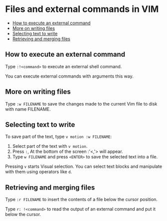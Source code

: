 # Files and external commands in VIM

- [How to execute an external command](#how-to-execute-an-external-command)
- [More on writing files](#more-on-writing-files)
- [Selecting text to write](#selecting-text-to-write)
- [Retrieving and merging files](#retrieving-and-merging-files)

## How to execute an external command

Type `:!<command>` to execute an external shell command.

You can execute external commands with arguments this way.

## More on writing files

Type `:w FILENAME` to save the changes made to the current Vim file to disk with name FILENAME.

## Selecting text to write

To save part of the text, type `v motion :w FILENAME`:

1. Select part of the text with `v motion`.
2. Press `:`, At the bottom of the screen :'<,'> will appear.
3. Type `w FILENAME` and press `<ENTER>` to save the selected text into a file.

Pressing `v` starts Visual selection. You can select text blocks and manipulate with them using operators like `d`.

## Retrieving and merging files

Type `:r FILENAME` to insert the contents of a file below the cursor position.

Type `r: !<command>` to read the output of an external command and put it below the cursor.
